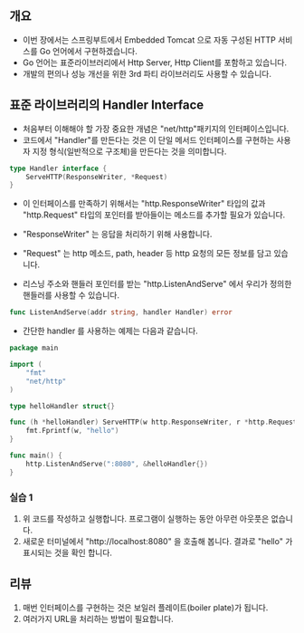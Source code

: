 ## 개요
* 이번 장에서는 스프링부트에서 Embedded Tomcat 으로 자동 구성된 HTTP 서비스를 Go 언어에서 구현하겠습니다. 
* Go 언어는 표준라이브러리에서 Http Server, Http Client를 포함하고 있습니다. 
* 개발의 편의나 성능 개선을 위한 3rd 파티 라이브러리도 사용할 수 있습니다. 

## 표준 라이브러리의 Handler Interface
* 처음부터 이해해야 할 가장 중요한 개념은 "net/http"패키지의 인터페이스입니다. 
* 코드에서 "Handler"를 만든다는 것은 이 단일 메서드 인터페이스를 구현하는 사용자 지정 형식(일반적으로 구조체)을 만든다는 것을 의미합니다.
```go
type Handler interface {
	ServeHTTP(ResponseWriter, *Request)
}
```

* 이 인터페이스를 만족하기 위해서는 "http.ResponseWriter" 타입의 값과 "http.Request" 타입의 포인터를 받아들이는 메소드를 추가할 필요가 있습니다.
* "ResponseWriter" 는 응답을 처리하기 위해 사용합니다. 
* "Request" 는 http 메소드, path, header 등 http 요청의 모든 정보를 담고 있습니다. 

* 리스닝 주소와 핸들러 포인터를 받는 "http.ListenAndServe" 에서 우리가 정의한 핸들러를 사용할 수 있습니다.

```go
func ListenAndServe(addr string, handler Handler) error
```
* 간단한 handler 를 사용하는 예제는 다음과 같습니다. 
```go
package main

import (
	"fmt"
	"net/http"
)

type helloHandler struct{}

func (h *helloHandler) ServeHTTP(w http.ResponseWriter, r *http.Request) {
	fmt.Fprintf(w, "hello")
}

func main() {
	http.ListenAndServe(":8080", &helloHandler{})
}
```
### 실습 1
1. 위 코드를 작성하고 실행합니다. 프로그램이 실행하는 동안 아무런 아웃풋은 없습니다.
2. 새로운 터미널에서 "http://localhost:8080" 을 호출해 봅니다. 결과로 "hello" 가 표시되는 것을 확인 합니다.

## 리뷰
1. 매번 인터페이스를 구현하는 것은 보일러 플레이트(boiler plate)가 됩니다. 
2. 여러가지 URL을 처리하는 방법이 필요합니다.